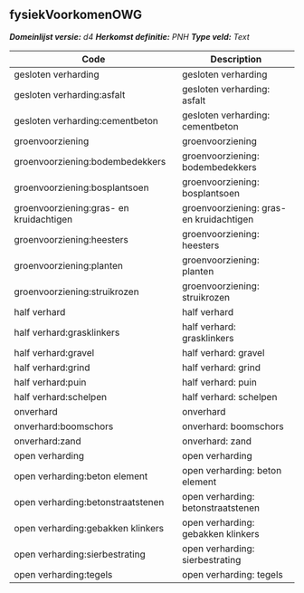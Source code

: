 ## fysiekVoorkomenOWG

*__Domeinlijst versie:__ d4*
*__Herkomst definitie:__ PNH*
*__Type veld:__ Text*

|__Code__ |__Description__	|
|	---	|	---	|
| gesloten verharding | gesloten verharding |
| gesloten verharding:asfalt | gesloten verharding: asfalt |
| gesloten verharding:cementbeton | gesloten verharding: cementbeton |
| groenvoorziening | groenvoorziening |
| groenvoorziening:bodembedekkers | groenvoorziening: bodembedekkers |
| groenvoorziening:bosplantsoen | groenvoorziening: bosplantsoen |
| groenvoorziening:gras- en kruidachtigen | groenvoorziening: gras- en kruidachtigen |
| groenvoorziening:heesters | groenvoorziening: heesters |
| groenvoorziening:planten | groenvoorziening: planten |
| groenvoorziening:struikrozen | groenvoorziening: struikrozen |
| half verhard | half verhard |
| half verhard:grasklinkers | half verhard: grasklinkers |
| half verhard:gravel | half verhard: gravel |
| half verhard:grind | half verhard: grind |
| half verhard:puin | half verhard: puin |
| half verhard:schelpen | half verhard: schelpen |
| onverhard | onverhard |
| onverhard:boomschors | onverhard: boomschors |
| onverhard:zand | onverhard: zand |
| open verharding | open verharding |
| open verharding:beton element | open verharding: beton element |
| open verharding:betonstraatstenen | open verharding: betonstraatstenen |
| open verharding:gebakken klinkers | open verharding: gebakken klinkers |
| open verharding:sierbestrating | open verharding: sierbestrating |
| open verharding:tegels | open verharding: tegels |